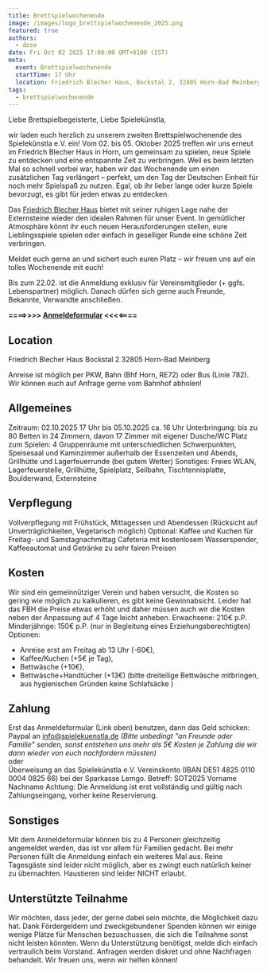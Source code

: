 ```yaml
---
title: Brettspielwochenende
image: /images/logo_brettspielwochenende_2025.png
featured: true
authors:
  - dose
date: Fri Oct 02 2025 17:00:00 GMT+0100 (IST)
meta:
  event: Brettspielwochenende
  startTime: 17 Uhr
  location: Friedrich Blecher Haus, Bockstal 2, 32805 Horn-Bad Meinberg
tags:
  - brettspielwochenende
---
```


Liebe Brettspielbegeisterte,
Liebe Spielekünstla,

wir laden euch herzlich zu unserem zweiten Brettspielwochenende des Spielekünstla e.V. ein! Vom 02. bis 05. Oktober 2025 treffen wir uns erneut im Friedrich Blecher Haus in Horn, um gemeinsam zu spielen, neue Spiele zu entdecken und eine entspannte Zeit zu verbringen. Weil es beim letzten Mal so schnell vorbei war, haben wir das Wochenende um einen zusätzlichen Tag verlängert – perfekt, um den Tag der Deutschen Einheit für noch mehr Spielspaß zu nutzen. Egal, ob ihr lieber lange oder kurze Spiele bevorzugt, es gibt für jeden etwas zu entdecken.

Das [Friedrich Blecher Haus](https://friedrich-blecher-haus.de/) bietet mit seiner ruhigen Lage nahe der Externsteine wieder den idealen Rahmen für unser Event. In gemütlicher Atmosphäre könnt ihr euch neuen Herausforderungen stellen, eure Lieblingsspiele spielen oder einfach in geselliger Runde eine schöne Zeit verbringen.

Meldet euch gerne an und sichert euch euren Platz – wir freuen uns auf ein tolles Wochenende mit euch!

Bis zum 22.02. ist die Anmeldung exklusiv für Vereinsmitglieder (+ ggfs. Lebenspartner) möglich. Danach dürfen sich gerne auch Freunde, Bekannte, Verwandte anschließen.

**====>>>>   [Anmeldeformular](https://tally.so/r/w86RJY)   <<<<====**

## Location
Friedrich Blecher Haus
Bockstal 2
32805 Horn-Bad Meinberg

Anreise ist möglich per PKW, Bahn (Bhf Horn, RE72) oder Bus (Linie 782). Wir können euch auf Anfrage gerne vom Bahnhof abholen!

## Allgemeines
Zeitraum: 02.10.2025 17 Uhr bis 05.10.2025 ca. 16 Uhr
Unterbringung: bis zu 80 Betten in 24 Zimmern, davon 17 Zimmer mit eigener Dusche/WC
Platz zum Spielen: 4 Gruppenräume mit unterschiedlichen Schwerpunkten, Speisesaal und Kaminzimmer außerhalb der Essenzeiten und Abends, Grillhütte und Lagerfeuerrunde (bei gutem Wetter)
Sonstiges: Freies WLAN, Lagerfeuerstelle, Grillhütte, Spielplatz, Seilbahn, Tischtennisplatte, Boulderwand, Externsteine

## Verpflegung
Vollverpflegung mit Frühstück, Mittagessen und Abendessen (Rücksicht auf Unverträglichkeiten, Vegetarisch möglich)
Optional: Kaffee und Kuchen für Freitag- und Samstagnachmittag
Cafeteria mit kostenlosem Wasserspender, Kaffeeautomat und Getränke zu sehr fairen Preisen

## Kosten
Wir sind ein gemeinnütziger Verein und haben versucht, die Kosten so gering wie möglich zu kalkulieren, es gibt keine Gewinnabsicht. Leider hat das FBH die Preise etwas erhöht und daher müssen auch wir die Kosten neben der Anpassung auf 4 Tage leicht anheben.
Erwachsene:     210€ p.P. 
Minderjährige:  150€ p.P. (nur in Begleitung eines Erziehungsberechtigten)
Optionen:   
- Anreise erst am Freitag ab 13 Uhr (-60€), 
- Kaffee/Kuchen (+5€ je Tag), 
- Bettwäsche (+10€), 
- Bettwäsche+Handtücher (+13€)
(bitte dreiteilige Bettwäsche mitbringen, aus hygienischen Gründen keine Schlafsäcke )

## Zahlung
Erst das Anmeldeformular (Link oben) benutzen, dann das Geld schicken:
Paypal an info@spielekuenstla.de *(Bitte unbedingt "an Freunde oder Familie" senden, sonst entstehen uns mehr als 5€ Kosten je Zahlung die wir dann wieder von euch nachfordern müssten)*
<br>
oder
<br>
Überweisung an das Spielekünstla e.V. Vereinskonto (IBAN DE51 4825 0110 0004 0825 66) bei der Sparkasse Lemgo.
Betreff: SOT2025 Vorname Nachname
Achtung: Die Anmeldung ist erst vollständig und gültig nach Zahlungseingang, vorher keine Reservierung.

## Sonstiges
Mit dem Anmeldeformular können bis zu 4 Personen gleichzeitig angemeldet werden, das ist vor allem für Familien gedacht. Bei mehr Personen füllt die Anmeldung einfach ein weiteres Mal aus.
Reine Tagesgäste sind leider nicht möglich, aber es zwingt euch natürlich keiner zu übernachten.
Haustieren sind leider NICHT erlaubt.

## Unterstützte Teilnahme
Wir möchten, dass jeder, der gerne dabei sein möchte, die Möglichkeit dazu hat. Dank Fördergeldern und zweckgebundener Spenden können wir einige wenige Plätze für Menschen bezuschussen, die sich die Teilnahme sonst nicht leisten könnten.
Wenn du Unterstützung benötigst, melde dich einfach vertraulich beim Vorstand. Anfragen werden diskret und ohne Nachfragen behandelt. Wir freuen uns, wenn wir helfen können!
